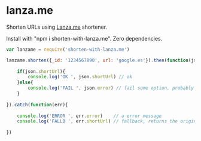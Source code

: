 # lanza.me

Shorten URLs using [Lanza.me](https://lanza.me/ "Lanza.me shortener & metashortener")
 shortener.

Install with "npm i shorten-with-lanza.me". Zero dependencies.

```javascript
var lanzame = require('shorten-with-lanza.me')

lanzame.shorten({_id: '1234567890', url: 'google.es'}).then(function(json){
	
	if(json.shortUrl){
		console.log('OK ', json.shortUrl) // ok
	}else{
		console.log('FAIL ', json.error) // fail some option, probably
	}
	
}).catch(function(err){
	
	console.log('ERROR ', err.error)	// a error message
	console.log('FALLB ', err.shortUrl) // fallback, returns the original long url
	
})
```